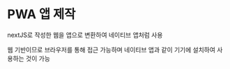 # PWA 앱 제작

nextJS로 작성한 웹을 앱으로 변환하여 네이티브 앱처럼 사용

웹 기반이므로 브라우저를 통해 접근 가능하며
네이티브 앱과 같이 기기에 설치하여 사용하는 것이 가능
